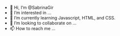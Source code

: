 - 👋 Hi, I’m @SabrinaGir
- 👀 I’m interested in ...
- 🌱 I’m currently learning Javascript, HTML, and CSS. 
- 💞️ I’m looking to collaborate on ...
- 📫 How to reach me ...

